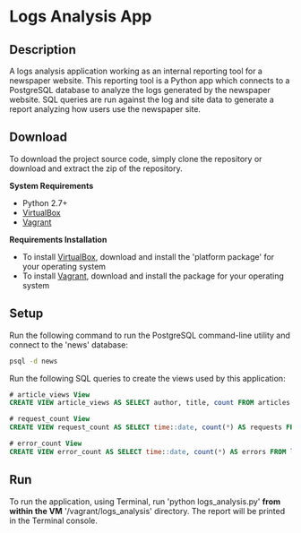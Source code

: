 # Logs Analysis App

**Description**
---------------
A logs analysis application working as an internal reporting tool for a newspaper website. This reporting tool is a Python app which connects to a PostgreSQL database to analyze the logs generated by the newspaper website. SQL queries are run against the log and site data to generate a report analyzing how users use the newspaper site.


**Download**
---------------
To download the project source code, simply clone the repository or download and extract the zip of the repository.

**System Requirements**
- Python 2.7+
- [VirtualBox](https://www.virtualbox.org/)
- [Vagrant](https://www.vagrantup.com/)

**Requirements Installation**
- To install [VirtualBox](https://www.virtualbox.org/wiki/Downloads), download and install the 'platform package' for your operating system
- To install [Vagrant](https://www.vagrantup.com/downloads.html), download and install the package for your operating system


**Setup**
---------------
Run the following command to run the PostgreSQL command-line utility and connect to the 'news' database:
```bash 
psql -d news
```

Run the following SQL queries to create the views used by this application:
```sql
# article_views View
CREATE VIEW article_views AS SELECT author, title, count FROM articles JOIN (SELECT substring(path from %'/article/(.*)') AS path_slug, count(*) FROM log WHERE path ~ %'/article/*' AND status = %'200 OK' GROUP BY path) AS views ON articles.slug = views.path_slug;

# request_count View
CREATE VIEW request_count AS SELECT time::date, count(*) AS requests FROM log GROUP BY time::date;

# error_count View
CREATE VIEW error_count AS SELECT time::date, count(*) AS errors FROM log WHERE status != %'200 OK' GROUP BY time::date;
```


**Run**
---------------
To run the application, using Terminal, run 'python logs_analysis.py' **from within the VM** '/vagrant/logs_analysis' directory. The report will be printed in the Terminal console.
